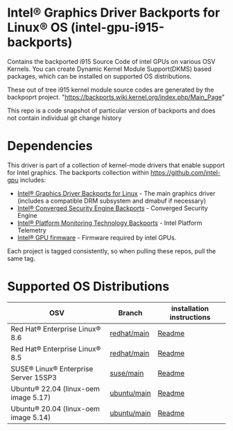 #  Intel® Graphics Driver Backports for Linux® OS (intel-gpu-i915-backports)

Contains the backported i915 Source Code of intel GPUs on various OSV Kernels.
You can create Dynamic Kernel Module Support(DKMS) based packages, which can be installed on supported OS distributions.

These out of tree i915 kernel module source codes are generated by the backpoprt project.
"https://backports.wiki.kernel.org/index.php/Main_Page" 

This repo is a code snapshot of particular version of backports and does not contain individual git change history
# Dependencies

This driver is part of a collection of kernel-mode drivers that enable support for Intel graphics. The backports collection within https://github.com/intel-gpu includes:

- [Intel® Graphics Driver Backports for Linux](https://github.com/intel-gpu/intel-gpu-i915-backports) - The main graphics driver (includes a compatible DRM subsystem and dmabuf if necessary)
- [Intel® Converged Security Engine Backports](https://github.com/intel-gpu/intel-gpu-cse-backports) - Converged Security Engine
- [Intel® Platform Monitoring Technology Backports](https://github.com/intel-gpu/intel-gpu-pmt-backports/) - Intel Platform Telemetry
- [Intel® GPU firmware](https://github.com/intel-gpu/intel-gpu-i915-backports) - Firmware required by intel GPUs.

Each project is tagged consistently, so when pulling these repos, pull the same tag. 

# Supported OS Distributions


|   OSV |Branch   	| installation instructions | 
|---	|---	| --- |
| Red Hat® Enterprise Linux® 8.6 	|  [redhat/main](https://github.com/intel-gpu/intel-gpu-i915-backports/tree/redhat/main) | [Readme](https://github.com/intel-gpu/intel-gpu-i915-backports/blob/redhat/main/README.md)|
| Red Hat® Enterprise Linux® 8.5 	|  [redhat/main](https://github.com/intel-gpu/intel-gpu-i915-backports/tree/redhat/main) | [Readme](https://github.com/intel-gpu/intel-gpu-i915-backports/blob/redhat/main/README.md)| 
| SUSE® Linux® Enterprise Server 15SP3	| [suse/main](https://github.com/intel-gpu/intel-gpu-i915-backports/tree/suse/main) |[Readme](https://github.com/intel-gpu/intel-gpu-i915-backports/blob/suse/main/README.md)|
| Ubuntu® 22.04 (linux-oem image 5.17) 	|[ubuntu/main](https://github.com/intel-gpu/intel-gpu-i915-backports/tree/ubuntu/main)| [Readme](https://github.com/intel-gpu/intel-gpu-i915-backports/blob/ubuntu/main/README.md)|
| Ubuntu® 20.04 (linux-oem image 5.14) 	|[ubuntu/main](https://github.com/intel-gpu/intel-gpu-i915-backports/tree/ubuntu/main)| [Readme](https://github.com/intel-gpu/intel-gpu-i915-backports/blob/ubuntu/main/README.md)|





